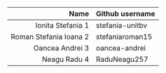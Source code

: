 | Name | Github username |
|-----:|---------------|
| Ionita Stefania    1| stefania-unitbv              |
|Roman Stefania Ioana     2| stefaniaroman15               |
|Oancea Andrei     3| oancea-andrei              |
|Neagu Radu     4| RaduNeagu257              |
